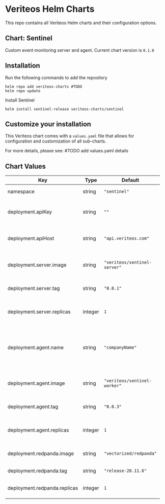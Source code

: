 # Veriteos Helm Charts

This repo contains all Veriteos Helm charts and their configuration options.

## Chart: Sentinel

Custom event monitoring server and agent.
Current chart version is `0.1.0`

## Installation

Run the following commands to add the repository

```
helm repo add veriteos-charts #TODO
helm repo update
```

Install Sentinel

```
helm install sentinel-release veriteos-charts/sentinel
```

## Customize your installation

This Veriteos chart comes with a `values.yaml` file that allows for configuration and customization of all sub-charts.

For more details, please see: #TODO add values.yaml details

## Chart Values

| Key                          | Type    | Default                      | Description                                                 |
| ---------------------------- | ------- | ---------------------------- | ----------------------------------------------------------- |
| namespace                    | string  | `"sentinel"`                 | Kubernetes namespace                                        |
| deployment.apiKey            | string  | `""`                         | Api key of your sentinal release                            |
| deployment.apiHost           | string  | `"api.veriteos.com"`         | Address of veriteos public ingree API                       |
| deployment.server.image      | string  | `"veriteos/sentinel-server"` | Sentinel server image name                                  |
| deployment.server.tag        | string  | `"0.0.1"`                    | Sentinel server image tag                                   |
| deployment.server.replicas   | integer | `1`                          | Sentinel server replica count                               |
| deployment.agent.name        | string  | `"companyName"`              | Sentinel agent name displayed inside veriteos control panel |
| deployment.agent.image       | string  | `"veriteos/sentinel-worker"` | Sentinel agent image name                                   |
| deployment.agent.tag         | string  | `"0.0.3"`                    | Sentinel agent image tag                                    |
| deployment.agent.replicas    | integer | `1`                          | Sentinel agent replica count                                |
| deployment.redpanda.image    | string  | `"vectorized/redpanda"`      | Redpanda image name                                         |
| deployment.redpanda.tag      | string  | `"release-20.11.6"`          | Redpanda image tag                                          |
| deployment.redpanda.replicas | integer | `1`                          | Redpanda replica count                                      |
